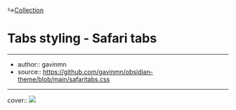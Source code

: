 ↪[Collection](Collection.md)

# Tabs styling - Safari tabs

---

- author:: gavinmn
- source:: https://github.com/gavinmn/obsidian-theme/blob/main/safaritabs.css

---

cover:: ![](https://i.imgur.com/TwpaIDT.png)

```css

```
